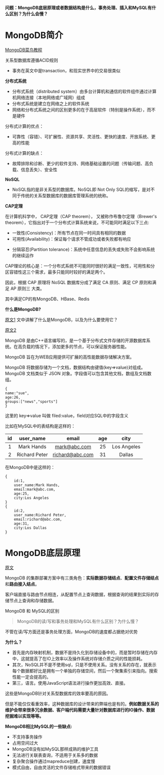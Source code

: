 **问题：MongoDB底层原理或者数据结构是什么，事务处理、插入和MySQL有什么区别？为什么会慢？**

# MongoDB简介

[MongoDB菜鸟教程](https://www.runoob.com/mongodb/mongodb-tutorial.html)

关系型数据库遵循ACID规则

+ 事务在英文中是transaction，和现实世界中的交易很类似

**分布式系统**

+ 分布式系统（distributed system）由多台计算机和通信的软件组件通过计算机网络连接（本地网络或广域网）组成
+ 分布式系统是建立在网络之上的软件系统
+ 网络和分布式系统之间的区别更多的在于高层软件（特别是操作系统），而不是硬件

分布式计算的优点：

+ 可靠性（容错）、可扩展性、资源共享、灵活性、更快的速度、开放系统、更高的性能

分布式计算的缺点：

+ 故障排除和诊断、更少的软件支持、网络基础设置的问题（传输问题、高负载、信息丢失）、安全性

**NoSQL**

+ NoSQL指的是非关系型的数据库。NoSQL即 Not Only SQL的缩写，是对不同于传统的关系型数据库的数据库管理系统的统称。

**CAP定理**

在计算机科学中， CAP定理（CAP theorem）， 又被称作布鲁尔定理（Brewer's theorem），它指出对于一个分布式计算系统来说，不可能同时满足以下三点:

+ 一致性(Consistency)：所有节点在同一时间具有相同的数据
+ 可用性(Availability)：保证每个请求不管成功或者失败都有响应

- 分隔容忍(Partition tolerance)：系统中任意信息的丢失或失败不会影响系统的继续运作

CAP理论的核心是：一个分布式系统不可能同时很好的满足一致性，可用性和分区容错性这三个需求，最多只能同时较好的满足两个。

因此，根据 CAP 原理将 NoSQL 数据库分成了满足 CA 原则、满足 CP 原则和满足 AP 原则三 大类。

其中满足CP的有MongoDB、HBase、Redis



**什么是MongoDB?**

[原文1](https://www.jianshu.com/p/05111cffe807) 文中讲解了什么是MongoDB，以及为什么要使用它？

[原文2](https://zhuanlan.zhihu.com/p/34248254)

MongoDB 是由C++语言编写的，是一个基于分布式文件存储的开源数据库系统。在高负载的情况下，添加更多的节点，可以保证服务器性能。

MongoDB 旨在为WEB应用提供可扩展的高性能数据存储解决方案。

MongoDB 将数据存储为一个文档，数据结构由键值(key=>value)对组成。MongoDB 文档类似于 JSON 对象。字段值可以包含其他文档，数组及文档数组。

```MongoDB
{
name:"sue",
age:26,
groups:["news","sports"]
}
```

这里的 key=>value 叫做 filed:value，field对应SQL中的字段含义

 比如在MySQL中的表结构是这样的：

|  id  |   user_name   |      email      | age  |    city     |
| :--: | :-----------: | :-------------: | :--: | :---------: |
|  1   |  Mark Hands   |  mark@abc.com   |  25  | Los Angeles |
|  2   | Richard Peter | richard@abc.com |  31  |   Dallas    |

在MongoDB中是这样的：

```MongoDB
{
    id:1,
    user_name:Mark Hands,
    email:mark@abc.com,
    age:25,
    city:Los Angeles
}
{
    id:2,
    user_name:Richard Peter,
    email:richard@abc.com,
    age:31,
    city:Los Dallas
}
```



# MongoDB底层原理

[原文](https://blog.csdn.net/qq_36697880/article/details/100974380)

MongoDB 的集群部署方案中有三类角色：**实际数据存储结点**、**配置文件存储结点**和**路由接入结点**。 

客户端直接与路由节点相连，从配置节点上查询数据，根据查询的结果到实际的存储节点上查询和存储数据。



MongoDB 和 MySQL的区别

> MongoDB的读/写和事务处理和MySQL有什么区别？为什么慢？

不管在读/写方面还是事务处理方面，MongoDB的速度都占据绝对优势

**为什么？**

+ 首先是内存映射机制，数据不是持久化到存储设备中的，而是暂时存储在内存中，这就提高了在IO上效率以及操作系统对存储介质之间的性能损耗。
+ 其次，NoSQL并不是不使用sql，只是不使用关系。没有关系的存在，就表示每个数据都好比是拥有一个单独的存储空间，然后一个聚集索引来指向。搜索性能一定会提高的。
+ 第三，语言。使用JavaScript语法进行操作更加高效、直接。

这些是MongoDB针对关系型数据库的效率要高的原因。

但是不能仅仅看重效率，这种数据库的设计带来的弊端也是有的。**例如数据关系的维护会带来很多冗余数据、客户端代码需要大量针对数据库进行的IO操作、数据挖掘难以实现等等。**

**MongoDB相比MySQL的一些缺点:**

+ 不支持事务操作
+ 占用空间过大
+ MongoDB没有如MySQL那样成熟的维护工具
+ 无法进行关联表查询，不适用于关系多的数据
+ 复杂聚合操作通过mapreduce创建，速度慢
+ 模式自由，自由灵活的文件存储格式带来的数据错误



